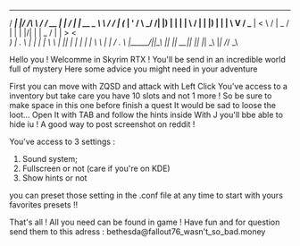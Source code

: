 

   _____ _  ____     _______  _____ __  __         _____ _________   __
  / ____| |/ /\ \   / /  __ \|_   _|  \/  |       |  __ \__   __\ \ / /
 | (___ | ' /  \ \_/ /| |__) | | | | \  / |       | |__) | | |   \ V / 
  \___ \|  <    \   / |  _  /  | | | |\/| |       |  _  /  | |    > <  
  ____) | . \    | |  | | \ \ _| |_| |  | |       | | \ \  | |   / . \ 
 |_____/|_|\_\   |_|  |_|  \_\_____|_|  |_|       |_|  \_\ |_|  /_/ \_\
                                                                       
                                                                       
Hello you ! Welcomme in Skyrim RTX !
You'll be send in an incredible world full of mystery
Here some advice you might need in your adventure

First you can move with ZQSD and attack with Left Click
You've access to a inventory but take care you have 10 slots
and not 1 more ! So be sure to make space in this one before finish a quest
It would be sad to loose the loot...
Open It with TAB and follow the hints inside
With J you'll bbe able to hide iu ! A good way to post screenshot on reddit !

You've access to 3 settings :
1) Sound system;
2) Fullscreen or not (care if you're on KDE)
3) Show hints or not

you can preset those setting in the .conf file at any time to start with yours favorites presets !!

That's all ! All you need can be found in game !
Have fun and for question send them to this adress : bethesda@fallout76_wasn't_so_bad.money